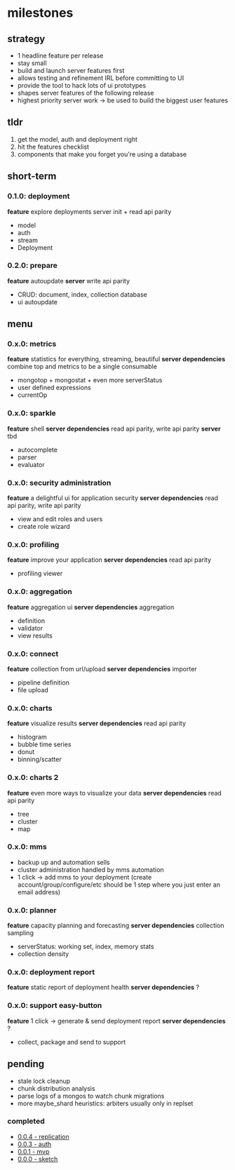 # milestones

## strategy

- 1 headline feature per release
- stay small
- build and launch server features first
- allows testing and refinement IRL before committing to UI
- provide the tool to hack lots of ui prototypes
- shapes server features of the following release
- highest priority server work -> be used to build the biggest user features


## tldr

1. get the model, auth and deployment right
2. hit the features checklist
3. components that make you forget you're using a database

## short-term

### 0.1.0: deployment

**feature** explore deployments
server init + read api parity

- model
- auth
- stream
- Deployment

### 0.2.0: prepare

**feature** autoupdate
**server** write api parity

- CRUD: document, index, collection database
- ui autoupdate


## menu

### 0.x.0: metrics

**feature** statistics for everything, streaming, beautiful
**server dependencies** combine top and metrics to be a single consumable

- mongotop + mongostat + even more serverStatus
- user defined expressions
- currentOp

### 0.x.0: sparkle

**feature** shell
**server dependencies** read api parity, write api parity
**server** tbd

- autocomplete
- parser
- evaluator

### 0.x.0: security administration

**feature** a delightful ui for application security
**server dependencies** read api parity, write api parity

- view and edit roles and users
- create role wizard

### 0.x.0: profiling

**feature** improve your application
**server dependencies** read api parity

- profiling viewer

### 0.x.0: aggregation

**feature** aggregation ui
**server dependencies** aggregation

- definition
- validator
- view results

### 0.x.0: connect

**feature** collection from url/upload
**server dependencies** importer

- pipeline definition
- file upload

### 0.x.0: charts

**feature** visualize results
**server dependencies** read api parity

- histogram
- bubble time series
- donut
- binning/scatter

### 0.x.0: charts 2

**feature** even more ways to visualize your data
**server dependencies** read api parity

- tree
- cluster
- map

### 0.x.0: mms

- backup up and automation sells
- cluster administration handled by mms automation
- 1 click -> add mms to your deployment (create account/group/configure/etc should be 1 step where you just enter an email address)


### 0.x.0: planner

**feature** capacity planning and forecasting
**server dependencies** collection sampling

- serverStatus: working set, index, memory stats
- collection density

### 0.x.0: deployment report

**feature** static report of deployment health
**server dependencies** ?


### 0.x.0: support easy-button

**feature** 1 click -> generate & send deployment report
**server dependencies** ?

- collect, package and send to support


## pending

- stale lock cleanup
- chunk distribution analysis
- parse logs of a mongos to watch chunk migrations
- more maybe_shard heuristics: arbiters usually only in replset


### completed

- [0.0.4 - replication](./milestones/004-replication.md)
- [0.0.3 - auth](./milestones/003-mvp.md)
- [0.0.1 - mvp](./milestones/001-mvp.md)
- [0.0.0 - sketch](./milestones/000-sketch.md)
